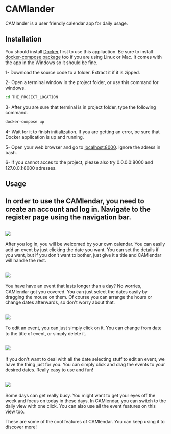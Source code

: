 # CAMlander

CAMlander is a user friendly calendar app for daily usage.

## Installation
You should install [Docker](https://www.docker.com) first to use this appliaction. Be sure to install [docker-compose package](https://docs.docker.com/compose/install) too if you are using Linux or Mac. It comes with the app in the Windows so it should be fine.

1- Download the source code to a folder. Extract it if it is zipped.

2- Open a terminal window in the project folder, or use this command for windows.
```bash
cd THE_PROJECT_LOCATION
```

3- After you are sure that terminal is in project folder, type the following command.

```bash
docker-compose up
```

4- Wait for it to finish initialization. If you are getting an error, be sure that Docker application is up and running.

5- Open your web browser and go to [localhost:8000](http://localhost:8000). Ignore the adress in bash.

6- If you cannot acces to the project, please also try 0.0.0.0:8000 and 127.0.0.1:8000 adresses.

## Usage
In order to use the CAMlendar, you need to create an account and log in. Navigate to the register page using the navigation bar.
---
![](https://media.giphy.com/media/88HdOd52wM3fo2bdLB/giphy.gif)
---
After you log in, you will be welcomed by your own calendar. You can easily add an event by just clicking the date you want. You can set the details if you want, but if you don't want to bother, just give it a title and CAMlendar will handle the rest.


![](https://media.giphy.com/media/KBbIt2FVejMR6AsGFf/giphy.gif)
---
You have have an event that lasts longer than a day? No worries, CAMlendar got you covered. You can just select the dates easily by dragging the mouse on them. Of course you can arrange the hours or change dates afterwards, so don't worry about that.

![](https://media.giphy.com/media/kxYYXdd02Ub5FKvcoR/giphy.gif)
---
To edit an event, you can just simply click on it. You can change from date to the title of event, or simply delete it.


![](https://media.giphy.com/media/BoGpJhtbpBi0xkpuzZ/giphy.gif)
---
If you don't want to deal with all the date selecting stuff to edit an event, we have the thing just for you. You can simply click and drag the events to your desired dates. Really easy to use and fun!

![](https://media.giphy.com/media/FQOqdMqFNOfQaaz0K7/giphy.gif)
---
Some days can get really busy. You might want to get your eyes off the week and focus on today in these days. In CAMlendar, you can switch to the daily view with one click. You can also use all the event features on this view too.


These are some of the cool features of CAMlendar. You can keep using it to discover more!
